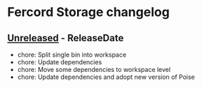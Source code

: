 # Fercord Storage changelog

<!-- next-header -->

## [Unreleased] - ReleaseDate
- chore: Split single bin into workspace
- chore: Update dependencies
- chore: Move some dependencies to workspace level
- chore: Update dependencies and adopt new version of Poise

<!-- next-url -->
[Unreleased]: https://github.com/kekonn/fercord/compare/v0.3.0...HEAD
[0.3.0]: https://github.com/kekonn/fercord/compare/v0.2.0...v0.3.0
[0.2.0]: https://github.com/kekonn/fercord/compare/v0.1.0...v0.2.0
[0.1.0]: https://github.com/kekonn/fercord/compare/1c72dea07273f387914ffd122218e27a6a676a9a...v0.1.0